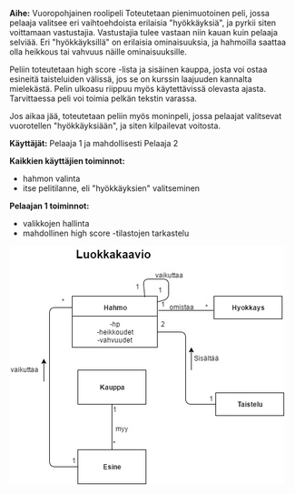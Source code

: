 **Aihe:** Vuoropohjainen roolipeli Toteutetaan pienimuotoinen peli, jossa pelaaja valitsee eri vaihtoehdoista erilaisia "hyökkäyksiä", ja pyrkii siten voittamaan vastustajia. Vastustajia tulee vastaan niin kauan kuin pelaaja selviää. Eri "hyökkäyksillä" on erilaisia ominaisuuksia, ja hahmoilla saattaa olla heikkous tai vahvuus näille ominaisuuksille.

Peliin toteutetaan high score -lista ja sisäinen kauppa, josta voi ostaa esineitä taisteluiden välissä, jos se on kurssin laajuuden kannalta mielekästä. Pelin ulkoasu riippuu myös käytettävissä olevasta ajasta. Tarvittaessa peli voi toimia pelkän tekstin varassa.

Jos aikaa jää, toteutetaan peliin myös moninpeli, jossa pelaajat valitsevat vuorotellen "hyökkäyksiään", ja siten kilpailevat voitosta.

**Käyttäjät:** Pelaaja 1 ja mahdollisesti Pelaaja 2

**Kaikkien käyttäjien toiminnot:**

* hahmon valinta
* itse pelitilanne, eli "hyökkäyksien" valitseminen

**Pelaajan 1 toiminnot:**

* valikkojen hallinta
* mahdollinen high score -tilastojen tarkastelu

![Alt text](https://github.com/ArttuNor/miscfiles/blob/master/clydepeliluokkakaavio2.jpg "Luokkakaavio")
